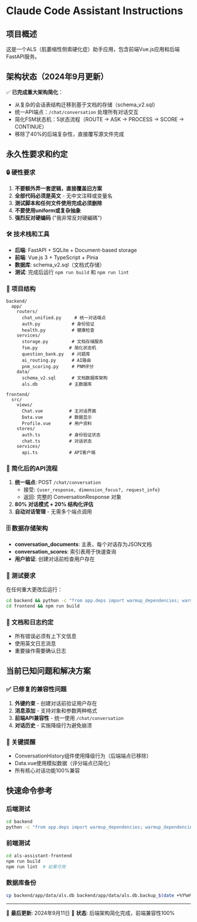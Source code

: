 # Claude Code Assistant Instructions

## 项目概述
这是一个ALS（肌萎缩性侧索硬化症）助手应用，包含前端Vue.js应用和后端FastAPI服务。

## 架构状态（2024年9月更新）
✅ **已完成重大架构简化**：
- 从复杂的会话表结构迁移到基于文档的存储（schema_v2.sql）
- 统一API端点：`/chat/conversation` 处理所有对话交互
- 简化FSM状态机：5状态流程（ROUTE → ASK → PROCESS → SCORE → CONTINUE）
- 移除了40%的后端复杂性，直接覆写源文件完成

## 永久性要求和约定

### 🔒 硬性要求
1. **不要额外弄一套逻辑，直接覆盖旧方案**
2. **全部代码必须是英文** - 无中文注释或变量名
3. **测试脚本和任何文件使用完成必须删除**
4. **不要使用uniform或复杂抽象**
5. **强烈反对硬编码** ("我非常反対硬編碼")

### 🛠️ 技术栈和工具
- **后端**: FastAPI + SQLite + Document-based storage
- **前端**: Vue.js 3 + TypeScript + Pinia
- **数据库**: schema_v2.sql（文档式存储）
- **测试**: 完成后运行 `npm run build` 和 `npm run lint`

### 📁 项目结构
```
backend/
  app/
    routers/
      chat_unified.py     # 统一对话端点
      auth.py            # 身份验证
      health.py          # 健康检查
    services/
      storage.py         # 文档存储服务
      fsm.py            # 简化状态机
      question_bank.py   # 问题库
      ai_routing.py      # AI路由
      pnm_scoring.py     # PNM评分
    data/
      schema_v2.sql      # 文档数据库架构
      als.db            # 主数据库

frontend/
  src/
    views/
      Chat.vue          # 主对话界面
      Data.vue          # 数据显示
      Profile.vue       # 用户资料
    stores/
      auth.ts           # 身份验证状态
      chat.ts           # 对话状态
    services/
      api.ts            # API客户端
```

### 🔄 简化后的API流程
1. **统一端点**: POST `/chat/conversation` 
   - 接受: `{user_response, dimension_focus?, request_info}`
   - 返回: 完整的 ConversationResponse 对象
2. **80% 对话模式 + 20% 结构化评估**
3. **自动对话管理** - 无需多个端点调用

### 🗄️ 数据存储架构
- **conversation_documents**: 主表，每个对话存为JSON文档
- **conversation_scores**: 索引表用于快速查询
- **用户验证**: 创建对话前检查用户存在

### 🧪 测试要求
在任何重大更改后运行：
```bash
cd backend && python -c "from app.deps import warmup_dependencies; warmup_dependencies()"
cd frontend && npm run build
```

### 📝 文档和日志约定
- 所有错误必须有上下文信息
- 使用英文日志消息
- 重要操作需要确认日志

## 当前已知问题和解决方案

### ✅ 已修复的兼容性问题
1. **外键约束** - 创建对话前验证用户存在
2. **消息添加** - 支持对象和参数两种格式
3. **前端API兼容性** - 统一使用 `/chat/conversation`
4. **对话历史** - 实施降级行为避免崩溃

### 🚨 关键提醒
- ConversationHistory组件使用降级行为（后端端点已移除）
- Data.vue使用模拟数据（评分端点已简化）
- 所有核心对话功能100%兼容

## 快速命令参考

### 后端测试
```bash
cd backend
python -c "from app.deps import warmup_dependencies; warmup_dependencies()"
```

### 前端测试
```bash
cd als-assistant-frontend
npm run build
npm run lint  # 如果可用
```

### 数据库备份
```bash
cp backend/app/data/als.db backend/app/data/als.db.backup_$(date +%Y%m%d_%H%M%S)
```

---
📅 **最后更新**: 2024年9月11日
🎯 **状态**: 后端架构简化完成，前端兼容性100%
